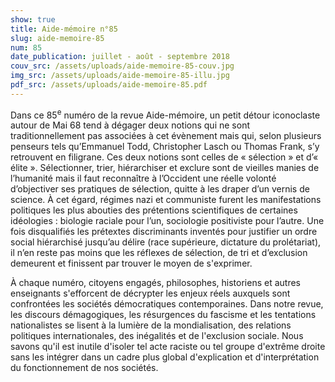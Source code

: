 ```yaml
---
show: true
title: Aide-mémoire n°85
slug: aide-memoire-85
num: 85
date_publication: juillet - août - septembre 2018
couv_src: /assets/uploads/aide-memoire-85-couv.jpg
img_src: /assets/uploads/aide-memoire-85-illu.jpg
pdf_src: /assets/uploads/aide-memoire-85.pdf
---
```


Dans ce 85<sup>e</sup> numéro de la revue Aide-mémoire, un petit détour iconoclaste autour de Mai 68 tend à dégager deux notions qui ne sont traditionnellement pas associées à cet évènement mais qui, selon plusieurs penseurs tels qu’Emmanuel Todd, Christopher Lasch ou Thomas Frank, s’y retrouvent en filigrane. Ces deux notions sont celles de « sélection » et d’« élite ». Sélectionner, trier, hiérarchiser et exclure sont de vieilles manies de l’humanité mais il faut reconnaître à l’Occident une réelle volonté d’objectiver ses pratiques de sélection, quitte à les draper d’un vernis de science. À cet égard, régimes nazi et communiste furent les manifestations politiques les plus abouties des prétentions scientifiques de certaines idéologies&nbsp;: biologie raciale pour l’un, sociologie positiviste pour l’autre. Une fois disqualifiés les prétextes discriminants inventés pour justifier un ordre social hiérarchisé jusqu’au délire (race supérieure, dictature du prolétariat), il n’en reste pas moins que les réflexes de sélection, de tri et d’exclusion demeurent et finissent par trouver le moyen de s'exprimer.

À chaque numéro, citoyens engagés, philosophes, historiens et autres enseignants s'efforcent de décrypter les enjeux réels auxquels sont confrontées les sociétés démocratiques contemporaines. Dans notre revue, les discours démagogiques, les résurgences du fascisme et les tentations nationalistes se lisent à la lumière de la mondialisation, des relations politiques internationales, des inégalités et de l'exclusion sociale. Nous savons qu'il est inutile d'isoler tel acte raciste ou tel groupe d'extrême droite sans les intégrer dans un cadre plus global d'explication et d'interprétation du fonctionnement de nos sociétés.